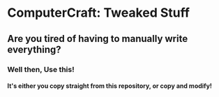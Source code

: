 # ComputerCraft: Tweaked Stuff

## Are you tired of having to manually write everything?
### Well then, Use this!
#### It's either you copy straight from this repository, or copy and modify!